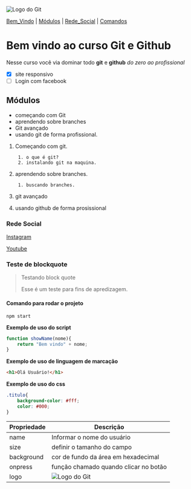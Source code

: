 ![Logo do Git](https://sujeitoprogramador.com/wp-content/uploads/2023/09/git-icon.png)

[Bem_Vindo](#bem-vindo-ao-curso-git-e-github) | [Módulos](#módulos) | [Rede_Social](#rede-social) | [Comandos](#comando-para-rodar-o-projeto)

# Bem vindo ao curso Git e Github
Nesse curso você via dominar todo **git** e **github** _do zero ao profissional_

- [x] site responsivo
- [ ] Login com facebook

## Módulos
* começando com Git
* aprendendo sobre branches
* Git avançado
* usando git de forma profissional.

1. Começando com git.

        1. o que é git?
        2. instalando git na maquina. 
2. aprendendo sobre branches.

        1. buscando branches.
3. git avançado
4. usando github de forma prosissional

### Rede Social
[Instagram](https://instagram.com/gyovanaa_carneiroo)

[Youtube](https://youtube.com)

### Teste de blockquote
> Testando block quote
>
>Esse é um teste para fins de apredizagem.

#### Comando para rodar o projeto

```
npm start
```

**Exemplo de uso do script**

```js
function showName(nome){
    return "Bem vindo" + nome;
}
```

**Exemplo de uso de linguagem de marcação**
```html
<h1>Olá Usuário!</h1>
```

**Exemplo de uso do css**
```css
.titulo{
    background-color: #fff;
    color: #000;
}
```

Propriedade | Descrição
-----------|--------
name | Informar o nome do usuário
size | definir o tamanho do campo
background | cor de fundo da área em hexadecimal
onpress | função chamado quando clicar no botão
logo | ![Logo do Git](https://sujeitoprogramador.com/wp-content/uploads/2023/09/git-icon.png)